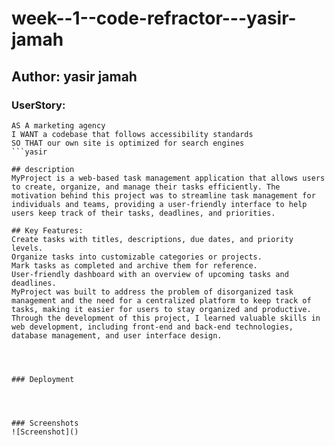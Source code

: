 # week--1--code-refractor---yasir-jamah

## Author: yasir jamah



### UserStory:
```
AS A marketing agency
I WANT a codebase that follows accessibility standards
SO THAT our own site is optimized for search engines
```yasir 

## description
MyProject is a web-based task management application that allows users to create, organize, and manage their tasks efficiently. The motivation behind this project was to streamline task management for individuals and teams, providing a user-friendly interface to help users keep track of their tasks, deadlines, and priorities.

## Key Features:
Create tasks with titles, descriptions, due dates, and priority levels.
Organize tasks into customizable categories or projects.
Mark tasks as completed and archive them for reference.
User-friendly dashboard with an overview of upcoming tasks and deadlines.
MyProject was built to address the problem of disorganized task management and the need for a centralized platform to keep track of tasks, making it easier for users to stay organized and productive. Through the development of this project, I learned valuable skills in web development, including front-end and back-end technologies, database management, and user interface design.




### Deployment




### Screenshots
![Screenshot]()



